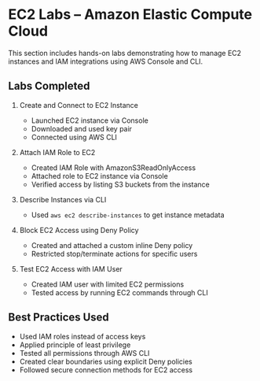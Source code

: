 # EC2 Labs – Amazon Elastic Compute Cloud

This section includes hands-on labs demonstrating how to manage EC2 instances and IAM integrations using AWS Console and CLI.

## Labs Completed

1. Create and Connect to EC2 Instance  
   - Launched EC2 instance via Console  
   - Downloaded and used key pair  
   - Connected using AWS CLI  

2. Attach IAM Role to EC2  
   - Created IAM Role with AmazonS3ReadOnlyAccess  
   - Attached role to EC2 instance via Console  
   - Verified access by listing S3 buckets from the instance  

3. Describe Instances via CLI  
   - Used `aws ec2 describe-instances` to get instance metadata  

4. Block EC2 Access using Deny Policy  
   - Created and attached a custom inline Deny policy  
   - Restricted stop/terminate actions for specific users  

5. Test EC2 Access with IAM User  
   - Created IAM user with limited EC2 permissions  
   - Tested access by running EC2 commands through CLI  

## Best Practices Used

- Used IAM roles instead of access keys  
- Applied principle of least privilege  
- Tested all permissions through AWS CLI  
- Created clear boundaries using explicit Deny policies  
- Followed secure connection methods for EC2 access  
